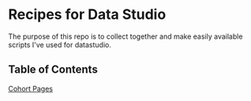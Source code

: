# Recipes for Data Studio

The purpose of this repo is to collect together and make easily available scripts I've used for datastudio.

## Table of Contents
[Cohort Pages](#)
